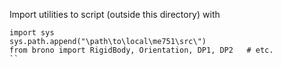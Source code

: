 Import utilities to script (outside this directory) with
```
import sys
sys.path.append("\path\to\local\me751\src\")
from brono import RigidBody, Orientation, DP1, DP2   # etc.
``
